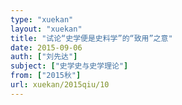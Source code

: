 ```yaml
---
type: "xuekan"
layout: "xuekan"
title: "试论“史学便是史料学”的“致用”之意"
date: 2015-09-06
auth: ["刘先达"]
subject: ["史学史与史学理论"]
from: ["2015秋"]
url: xuekan/2015qiu/10
---
```

